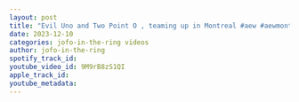 ```yaml
---
layout: post
title: "Evil Uno and Two Point O , teaming up in Montreal #aew #aewmontreal"
date: 2023-12-10
categories: jofo-in-the-ring videos
author: jofo-in-the-ring
spotify_track_id: 
youtube_video_id: 9M9rB8zS1QI
apple_track_id: 
youtube_metadata: 
---
```

